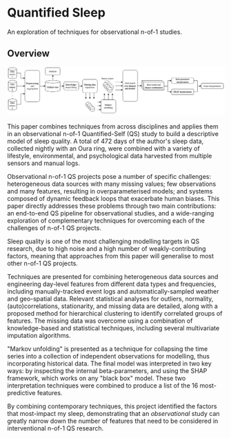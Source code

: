 # Quantified Sleep

An exploration of techniques for observational n-of-1 studies.

## Overview

![overview diagram](img/QuantifiedSleepOverview.jpg)

This paper combines techniques from across disciplines and applies them in an observational n-of-1 Quantified-Self (QS) study to build a descriptive model of sleep quality. A total of 472 days of the author's sleep data, collected nightly with an Oura ring, were combined with a variety of lifestyle, environmental, and psychological data harvested from multiple sensors and manual logs.

Observational n-of-1 QS projects pose a number of specific challenges: heterogeneous data sources with many missing values; few observations and many features, resulting in overparameterised models; and systems composed of dynamic feedback loops that exacerbate human biases. This paper directly addresses these problems through two main contributions: an end-to-end QS pipeline for observational studies, and a wide-ranging exploration of complementary techniques for overcoming each of the challenges of n-of-1 QS projects. 

Sleep quality is one of the most challenging modelling targets in QS research, due to high noise and a high number of weakly-contributing factors, meaning that approaches from this paper will generalise to most other n-of-1 QS projects. 

Techniques are presented for combining heterogeneous data sources and engineering day-level features from different data types and frequencies, including manually-tracked event logs and automatically-sampled weather and geo-spatial data. Relevant statistical analyses for outliers, normality, (auto)correlations, stationarity, and missing data are detailed, along with a proposed method for hierarchical clustering to identify correlated groups of features.
The missing data was overcome using a combination of knowledge-based and statistical techniques, including several multivariate imputation algorithms. 

"Markov unfolding" is presented as a technique for collapsing the time series into a collection of independent observations for modelling, thus incorporating historical data. 
The final model was interpreted in two key ways: by inspecting the internal beta-parameters, and using the SHAP framework, which works on any "black box" model. These two interpretation techniques were combined to produce a list of the 16 most-predictive features.

By combining contemporary techniques, this project identified the factors that most-impact my sleep, demonstrating that an _observational_ study can greatly narrow down the number of features that need to be considered in interventional n-of-1 QS research.


